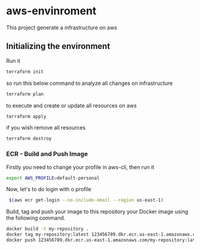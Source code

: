 # aws-envinroment

This project generate a infrastructure on aws  


## Initializing the environment

Run it

```bash
terraform init
```
so run this below command to analyze all changes on infrastructure

```bash
terraform plan
```
to execute and create or update all resources on aws

```bash
terraform apply
```
if you wish remove all resources 

```bash
terraform destroy
```


### ECR - Build and Push Image 

Firstly you need to change your profile in aws-cli, then run it

```bash
export AWS_PROFILE=default-personal
```
Now, let's to do login with o profile 

```bash
 $(aws ecr get-login --no-include-email --region us-east-1)
```

Build, tag and push your image to this repository your Docker image using the following command.
```bash
docker build -t my-repository .
docker tag my-repository:latest 123456789.dkr.ecr.us-east-1.amazonaws.com/my-repository:latest
docker push 123456789.dkr.ecr.us-east-1.amazonaws.com/my-repository:latest
```


